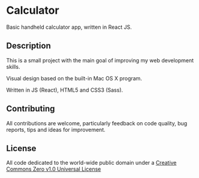 # Calculator

Basic handheld calculator app, written in React JS.

## Description

This is a small project with the main goal of improving my web development skills.

Visual design based on the built-in Mac OS X program.

Written in JS (React), HTML5 and CSS3 (Sass).

## Contributing

All contributions are welcome, particularly feedback on code quality, bug reports, tips and ideas for improvement.

## License

All code dedicated to the world-wide public domain under a [Creative Commons Zero v1.0 Universal License](https://creativecommons.org/publicdomain/zero/1.0/)